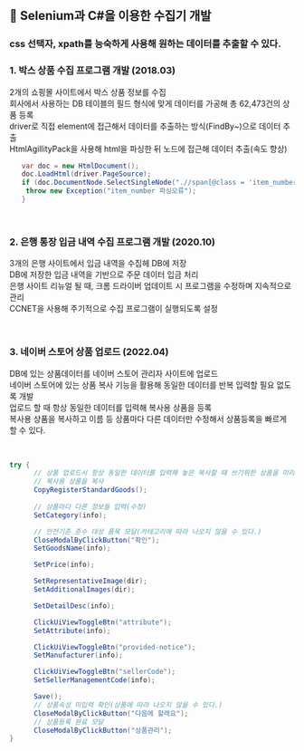 <br>

## 📌 Selenium과 C#을 이용한 수집기 개발

### css 선택자, xpath를 능숙하게 사용해 원하는 데이터를 추출할 수 있다.

### 1. 박스 상품 수집 프로그램 개발 (2018.03)   

2개의 쇼핑몰 사이트에서 박스 상품 정보를 수집    
회사에서 사용하는 DB 테이블의 필드 형식에 맞게 데이터를 가공해 총 62,473건의 상품 등록    
driver로 직접 element에 접근해서 데이터를 추출하는 방식(FindBy~)으로 데이터 추출    
HtmlAgillityPack을 사용해 html을 파싱한 뒤 노드에 접근해 데이터 추출(속도 향상) 

``` C#
   var doc = new HtmlDocument();
   doc.LoadHtml(driver.PageSource);
   if (doc.DocumentNode.SelectSingleNode(".//span[@class = 'item_number']") == null) {
    throw new Exception("item_number 파싱오류");
   }
```
<br>

### 2. 은행 통장 입금 내역 수집 프로그램 개발 (2020.10)

3개의 은행 사이트에서 입금 내역을 수집헤 DB에 저장   
DB에 저장한 입금 내역을 기반으로 주문 데이터 입금 처리    
은행 사이트 리뉴얼 될 때, 크롬 드라이버 업데이트 시 프로그램을 수정하며 지속적으로 관리    
CCNET을 사용해 주기적으로 수집 프로그램이 실행되도록 설정    

<br>

### 3. 네이버 스토어 상품 업로드 (2022.04)

DB에 있는 상품데이터를 네이버 스토어 관리자 사이트에 업로드  
네이버 스토어에 있는 상품 복사 기능을 활용해 동일한 데이터를 반복 입력할 필요 없도록 개발   
업로드 할 때 항상 동일한 데이터를 입력해 복사용 상품을 등록    
복사용 상품을 복사하고 이름 등 상품마다 다른 데이터만 수정해서 상품등록을 빠르게 할 수 있다.   

<br>

``` C#
try {
      // 상품 업로드시 항상 동일한 데이터를 입력해 놓은 복사할 때 쓰기위한 상품을 미리 등록해 둠
      // 복사용 상품을 복사
      CopyRegisterStandardGoods();
      
      // 상품마다 다른 정보들 입력(수정)
      SetCategory(info);

      // 안전기준 준수 대상 품목 모달(카테고리에 따라 나오지 않을 수 있다.)
      CloseModalByClickButton("확인");
      SetGoodsName(info);

      SetPrice(info);

      SetRepresentativeImage(dir);
      SetAdditionalImages(dir);

      SetDetailDesc(info);

      ClickUiViewToggleBtn("attribute");
      SetAttribute(info);

      ClickUiViewToggleBtn("provided-notice");
      SetManufacturer(info);

      ClickUiViewToggleBtn("sellerCode");
      SetSellerManagementCode(info);

      Save();
      // 상품속성 미입력 확인(상품에 따라 나오지 않을 수 있다.)
      CloseModalByClickButton("다음에 할래요");
      // 상품등록 완료 모달
      CloseModalByClickButton("상품관리");
}
